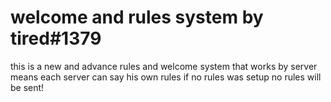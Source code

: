 # welcome and rules system by tired#1379
this is a new and advance rules and welcome system that works by server means each server can say his own rules if no rules was setup no rules will be sent!
